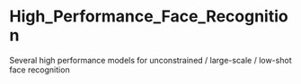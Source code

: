 # High_Performance_Face_Recognition
Several high performance models for unconstrained / large-scale / low-shot face recognition
